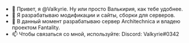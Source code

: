 - 👋 Привет, я @Valkyrie. Ну или просто Валькирия, как тебе удобнее.
- 👀 Я разрабатываю модификации и сайты, сборки для серверов.
- 🌱 В данный момент разрабатываю сервер Architechnica и владею проектом Fantality.
- 📫 Чтобы связаться со мной, используйте:
Discord: Valkyrie#0342


